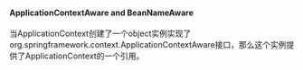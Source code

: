#### ApplicationContextAware and BeanNameAware

当ApplicationContext创建了一个object实例实现了org.springframework.context.ApplicationContextAware接口，那么这个实例提供了ApplicationContext的一个引用。

